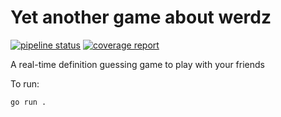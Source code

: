 # Yet another game about **werdz**

[![pipeline status](https://gitlab.adipose.net/jeff/werdz/badges/master/pipeline.svg)](https://gitlab.adipose.net/jeff/werdz/-/commits/master)  [![coverage report](https://gitlab.adipose.net/jeff/werdz/badges/master/coverage.svg)](https://gitlab.adipose.net/jeff/werdz/-/commits/master)

A real-time definition guessing game to play with your friends

To run:

```sh
go run .
```
